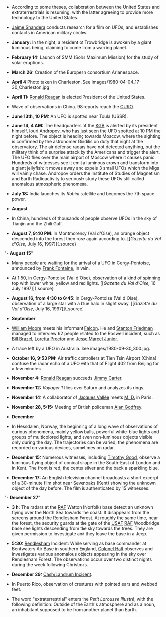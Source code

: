 ﻿

- According to some theses, collaboration between the United States and extraterrestrials is resuming, with the latter agreeing to provide more technology to the United States.


-   [Jaime Shandera](ShanderaJaime.html) conducts research for a film on UFOs, and establishes contacts in American military circles.


-   **January:** In the night, a resident of Trowbridge is awoken by a giant luminous being, claiming to come from a warring planet.


-   **February 14:** Launch of SMM (Solar Maximum Mission) for the study of solar eruptions.


-   **March 26:** Creation of the European consortium Arianespace.


- **April 4** Photo taken in Charleston. See images/1980-04-04_17-30_Charleston.jpg


-   **April 11:** [Ronald Reagan](ReaganRonaldWilson.html) is elected President of the United States.


- Wave of observations in China. 98 reports reach the [CURO](CURO.html).

-   **June 13th, 10 PM:** An UFO is spotted near Toula (USSR).


-   **June 14, 4 AM:** The headquarters of the [KGB](KGB.html) is alerted by its president himself, Iouri Andropov, who has just seen the UFO spotted at 10 PM the night before. The object is heading towards Moscow, where the sighting is confirmed by the astronomer Gindilis on duty that night at the observatory. The air defense radars have not detected anything, but the military think of a surprise attack by the Americans and trigger the alert. The UFO flies over the main airport of Moscow where it causes panic. Hundreds of witnesses see it emit a luminous crown and transform into a giant jellyfish: it moves away and expels 3 small UFOs which the Migs will vainly chase. Andropov orders the Institute of Studies of Magnetism and Earth Radioactivity to seriously study these UFOs still called anomalous atmospheric phenomena.


-   **July 18:** India launches its _Rohini_ satellite and becomes the 7th space power.

- **August**


-   In China, hundreds of thousands of people observe UFOs in the sky of Tianjin and the Zhili Gulf.


-   **August 7, 9:40 PM**: In Montmorency (Val d'Oise), an orange object descended into the forest then rose again according to. [\[*Gazette du Val d'Oise,* July 16, 1997\]]{.source}


"-   **August 15**"


- Many people are waiting for the arrival of a UFO in Cergy-Pontoise, announced by [Frank Fontaine](temoins.html#FontaineFrank), in vain.


-   At 1:50, in Cergy-Pontoise (Val d'Oise), observation of a kind of spinning top with lower white, yellow and red lights. [\[*Gazette du Val d'Oise,* 16 July 1997\]]{.source}


-   **August 16, from 4:30 to 6:45**: In Cergy-Pontoise (Val d'Oise), observation of a large star with a blue halo in slight sway. [\[*Gazette du Val d'Oise,* July 16, 1997\]]{.source}

- **September**


-   [William Moore](MooreWilliamLeonard.html) meets his informant [Falcon](ufologues.html#Falcon). He and [Stanton Friedman](FriedmanStanton.html) managed to interview 62 people related to the Roswell incident, such as [Bill Brazel](temoins.html#BrazelWilliam), [Loretta Proctor](ProctorLoretta.html) and [Jesse Marcel Junior](temoins.html#MarcelJesseJunior).

-   A trace left by a UFO in Australia. See images/1980-09-30_300.jpg.


-   **October 16, 9:53 PM:** Air traffic controllers at Tien Tsin Airport (China) confuse the radar echo of a UFO with that of Flight 402 from Beijing for a few minutes.


-   **November 4:** [Ronald Reagan](ReaganRonaldWilson.html) succeeds [Jimmy Carter](dirigeants.html#CarterJamesEarl).


-   **November 12:** *Voyager 1* flies over Saturn and analyzes its rings.


-   **November 14:** A collaborator of [Jacques Vallée](ValleeJacques.html) meets [M. D.](officiels.html#MD) in Paris.


-   **November 28, 5:15:** Meeting of British policeman [Alan Godfrey](temoins.html#GodfreyAlan).

- **December**


- In Hessdalen, Norway, the beginning of a long wave of observations of curious phenomena, mainly yellow balls, powerful white-blue lights and groups of multicolored lights, and even non-luminous objects visible only during the day. The trajectories can be varied; the phenomena are recorded on various devices, sometimes on radar.


-   **December 15:** Numerous witnesses, including [Timothy Good](GoodTimothy.html), observe a luminous flying object of conical shape in the South-East of London and in Kent. The front is red, the center silver and the back a sparkling blue.


-   **December 17:** An English television channel broadcasts a short excerpt of a 30-minute film shot near Sevenoaks (Kent) showing the unknown object of the day before. The film is authenticated by 15 witnesses.


"-   **December 27**"


-   **3 h:** The radars at the [RAF](RAF.html) Watton (Norfolk) base detect an unknown flying over the North Sea towards the coast. It disappears from the screens around the Rendlesham Forest. At roughly the same time, near the forest, the security guards at the gate of the [USAF](USAF.html) [RAF](RAF.html) Woodbridge base see lights descending from the sky towards the trees. They are given permission to investigate and they leave the base in a Jeep.

-   **5:30:** [Rendlesham](Bentwaters.html) Incident:
    While serving as base commander at Bentwaters Air Base in
    southern England, [Colonel Halt](HaltCharlesI.html) observes
    and investigates various anomalous objects appearing in the
    sky over Rendlesham Forest. The observations occur over two
    distinct nights during the week following Christmas.


-   **December 29:** [Cash/Landrum Incident](temoins.html#LandrumVickie).

-   In Puerto Rico, observation of creatures with pointed ears and webbed feet.


- The word "extraterrestrial" enters the _Petit Larousse Illustré_, with the following definition: Outside of the Earth's atmosphere and as a noun, an inhabitant supposed to be from another planet than Earth.
